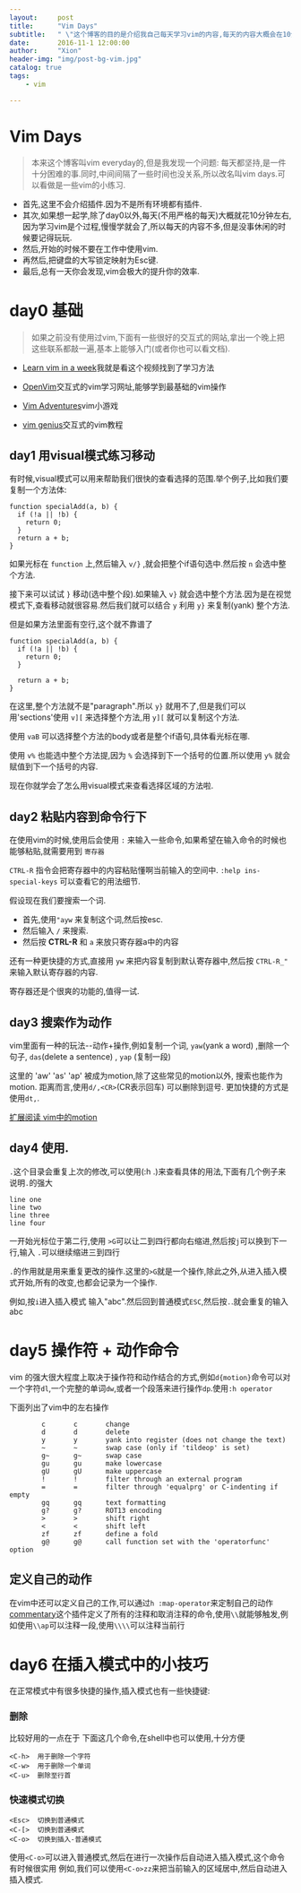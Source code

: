```yaml
---
layout:     post
title:      "Vim Days"
subtitle:   " \"这个博客的目的是介绍我自己每天学习vim的内容,每天的内容大概会在10分钟左右,也不是每天都会写.积累vim的用法\""
date:       2016-11-1 12:00:00
author:     "Xion"
header-img: "img/post-bg-vim.jpg"
catalog: true
tags:
    - vim

---
```


# Vim Days
> 本来这个博客叫vim everyday的,但是我发现一个问题: 每天都坚持,是一件十分困难的事.同时,中间间隔了一些时间也没关系,所以改名叫vim days.可以看做是一些vim的小练习.

- 首先,这里不会介绍插件.因为不是所有环境都有插件.
- 其次,如果想一起学,除了day0以外,每天(不用严格的每天)大概就花10分钟左右,因为学习vim是个过程,慢慢学就会了,所以每天的内容不多,但是没事休闲的时候要记得玩玩.
- 然后,开始的时候不要在工作中使用vim.
- 再然后,把键盘的大写锁定映射为Esc键.
- 最后,总有一天你会发现,vim会极大的提升你的效率.

# day0 基础

>如果之前没有使用过vim,下面有一些很好的交互式的网站,拿出一个晚上把这些联系都敲一遍,基本上能够入门(或者你也可以看文档).

- [Learn vim in a week](https://www.youtube.com/watch?v=_NUO4JEtkDw)我就是看这个视频找到了学习方法

- [OpenVim](http://www.openvim.com/tutorial.html)交互式的vim学习网址,能够学到最基础的vim操作

- [Vim Adventures](http://vim-adventures.com/)vim小游戏

- [vim genius](http://vimgenius.com/)交互式的vim教程


## day1 用visual模式练习移动
有时候,visual模式可以用来帮助我们很快的查看选择的范围.举个例子,比如我们要复制一个方法体:

```
function specialAdd(a, b) {
  if (!a || !b) {
    return 0;
  }
  return a + b;
}
```
如果光标在 `function` 上,然后输入 `v/}` ,就会把整个if语句选中.然后按 `n` 会选中整个方法.

接下来可以试试 `}` 移动(选中整个段).如果输入 `v}` 就会选中整个方法.因为是在视觉模式下,查看移动就很容易.然后我们就可以结合 `y` 利用 `y}` 来复制(yank) 整个方法.

但是如果方法里面有空行,这个就不靠谱了

```
function specialAdd(a, b) {
  if (!a || !b) {
    return 0;
  }

  return a + b;
}
```

在这里,整个方法就不是"paragraph".所以 `y}` 就用不了,但是我们可以用'sections'使用 `v][` 来选择整个方法,用 `y][` 就可以复制这个方法.

使用 `vaB` 可以选择整个方法的body或者是整个if语句,具体看光标在哪.

使用 `v%` 也能选中整个方法提,因为 `%` 会选择到下一个括号的位置.所以使用 ``y%`` 就会赋值到下一个括号的内容.

现在你就学会了怎么用visual模式来查看选择区域的方法啦.



## day2 粘贴内容到命令行下

在使用vim的时候,使用后会使用 `:` 来输入一些命令,如果希望在输入命令的时候也能够粘贴,就需要用到 `寄存器`

`CTRL-R` 指令会把寄存器中的内容粘贴懂啊当前输入的空间中. `:help ins-special-keys` 可以查看它的用法细节.

假设现在我们要搜索一个词.
- 首先,使用``"ayw`` 来复制这个词,然后按esc.
- 然后输入 ``/`` 来搜索.
- 然后按 <strong>CTRL-R</strong> 和 `a` 来放只寄存器a中的内容

还有一种更快捷的方式,直接用 `yw` 来把内容复制到默认寄存器中,然后按 `CTRL-R_"` 来输入默认寄存器的内容.

寄存器还是个很爽的功能的,值得一试.

## day3 搜索作为动作

vim里面有一种的玩法--动作+操作,例如复制一个词, `yaw`(yank a word) ,删除一个句子, `das`(delete a sentence) , `yap` (复制一段)

这里的 'aw' 'as' 'ap' 被成为motion,除了这些常见的motion以外, 搜索也能作为motion.
距离而言,使用`d/,<CR>`(CR表示回车) 可以删除到逗号. 更加快捷的方式是使用`dt,`.

[扩展阅读 vim中的motion](http://vimdoc.sourceforge.net/htmldoc/motion.html#operator)

## day4 使用.

`.`这个目录会重复上次的修改,可以使用(:h .)来查看具体的用法,下面有几个例子来说明`.`的强大

```
line one
line two
line three
line four
```

一开始光标位于第二行,使用 `>G`可以让二到四行都向右缩进,然后按`j`可以换到下一行,输入 `.`可以继续缩进三到四行

`.`的作用就是用来重复更改的操作.这里的`>G`就是一个操作,除此之外,从进入插入模式开始,所有的改变,也都会记录为一个操作.

例如,按`i`进入插入模式 输入"abc".然后回到普通模式`ESC`,然后按`.`.就会重复的输入abc

# day5 操作符 + 动作命令

vim 的强大很大程度上取决于操作符和动作结合的方式,例如`d{motion}`命令可以对一个字符`dl`,一个完整的单词`dw`,或者一个段落来进行操作`dp`.使用`:h operator`

下面列出了vim中的左右操作

```
        c       c       change
        d       d       delete
        y       y       yank into register (does not change the text)
        ~       ~       swap case (only if 'tildeop' is set)
        g~      g~      swap case
        gu      gu      make lowercase
        gU      gU      make uppercase
        !       !       filter through an external program
        =       =       filter through 'equalprg' or C-indenting if empty
        gq      gq      text formatting
        g?      g?      ROT13 encoding
        >       >       shift right
        <       <       shift left
        zf      zf      define a fold
        g@      g@      call function set with the 'operatorfunc' option
```

## 定义自己的动作

在vim中还可以定义自己的工作,可以通过`h :map-operator`来定制自己的动作
[commentary](https://github.com/tpope/vim-commentary/blob/master/plugin/commentary.vim)这个插件定义了所有的注释和取消注释的命令,使用`\\`就能够触发,例如使用`\\ap`可以注释一段,使用`\\\\`可以注释当前行

# day6 在插入模式中的小技巧

在正常模式中有很多快捷的操作,插入模式也有一些快捷键:

### 删除

比较好用的一点在于 下面这几个命令,在shell中也可以使用,十分方便

```
<C-h>  用于删除一个字符
<C-w>  用于删除一个单词
<C-u>  删除至行首
```

### 快速模式切换

```
<Esc>  切换到普通模式
<C-[>  切换到普通模式
<C-o>  切换到插入-普通模式
```

使用`<C-o>`可以进入普通模式,然后在进行一次操作后自动进入插入模式,这个命令有时候很实用
例如,我们可以使用`<C-o>zz`来把当前输入的区域居中,然后自动进入插入模式.
